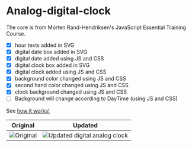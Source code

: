 # Analog-digital-clock

The core is from Morten Rand-Hendriksen's JavaScript Essential Training Course. 

- [x] hour texts added in SVG
- [x] digital date box added in SVG
- [x] digital date added using JS and CSS
- [x] digital clock box added in SVG
- [x] digital clock added using JS and CSS
- [x] background color changed using JS and CSS
- [x] second hand color changed using JS and CSS
- [x] clock background changed using JS and CSS
- [ ] Background will change according to DayTime (using JS and CSS)

See [how it works!](http://serkanokur.com/Clock/index.html)

Original | Updated
------------ | -------------
![Original](http://serkanokur.com/Clock/original.JPG) | ![Updated digital analog clock](http://serkanokur.com/Clock/Nclock.JPG)


